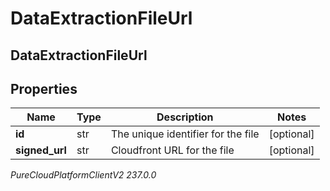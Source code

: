 # DataExtractionFileUrl

## DataExtractionFileUrl

## Properties

|Name | Type | Description | Notes|
|------------ | ------------- | ------------- | -------------|
| **id** | str | The unique identifier for the file | [optional] |
| **signed_url** | str | Cloudfront URL for the file | [optional] |



_PureCloudPlatformClientV2 237.0.0_
